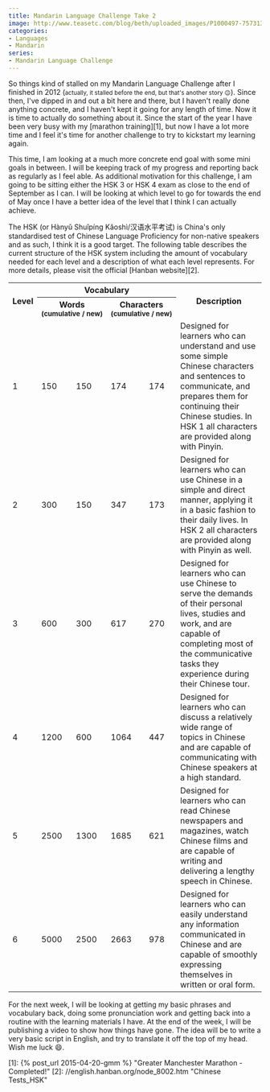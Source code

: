```yaml
---
title: Mandarin Language Challenge Take 2
image: http://www.teasetc.com/blog/beth/uploaded_images/P1000497-757313.JPG
categories:
- Languages
- Mandarin
series:
- Mandarin Language Challenge
---
```


So things kind of stalled on my Mandarin Language Challenge after I finished in 2012 (<small>actually, 
it stalled before the end, but that's another story :wink:</small>). Since then, I've dipped in and
out a bit here and there, but I haven't really done anything concrete, and I haven't kept it going
for any length of time. Now it is time to actually do something about it. Since the start of the
year I have been very busy with my [marathon training][1], but now I have a lot more time and I feel
it's time for another challenge to try to kickstart my learning again. 

This time, I am looking at a much more concrete end goal with some mini goals in between. I will be
keeping track of my progress and reporting back as regularly as I feel able. As additional motivation
for this challenge, I am going to be sitting either the HSK 3 or HSK 4 exam as close to the end of
September as I can. I will be looking at which level to go for towards the end of May once I have a
better idea of the level that I think I can actually achieve.

The HSK (or Hànyǔ Shuǐpíng Kǎoshì/汉语水平考试) is China's only standardised test
of Chinese Language Proficiency for non-native speakers and as such, I think it is a good target.
The following table describes the current structure of the HSK system including the amount of
vocabulary needed for each level and a description of what each level represents. For more details,
please visit the official [Hanban website][2].

<table class="wikitable">
  <tr>
    <th rowspan="2">Level</th>
    <th colspan="4">Vocabulary</th>
    <th rowspan="2">Description</th>
  </tr>
  <tr>
    <th colspan="2">Words<br><small>(cumulative&nbsp;/&nbsp;new)</small></th>
    <th colspan="2">Characters<br><small>(cumulative&nbsp;/&nbsp;new)</small></th>
  </tr>
  <tr>
    <td>1</td>
    <td>150</td>
    <td>150</td>
    <td>174</td>
    <td>174</td>
    <td>Designed for learners who can understand and use some simple Chinese characters and
    sentences to communicate, and prepares them for continuing their Chinese studies. In HSK 1 all
    characters are provided along with Pinyin.</td>
  </tr>
  <tr>
    <td>2</td>
    <td>300</td>
    <td>150</td>
    <td>347</td>
    <td>173</td>
    <td>Designed for learners who can use Chinese in a simple and direct manner, applying it in a
    basic fashion to their daily lives. In HSK 2 all characters are provided along with Pinyin as
    well.</td>
  </tr>
  <tr>
    <td>3</td>
    <td>600</td>
    <td>300</td>
    <td>617</td>
    <td>270</td>
    <td>Designed for learners who can use Chinese to serve the demands of their personal lives,
    studies and work, and are capable of completing most of the communicative tasks they experience
    during their Chinese tour.</td>
  </tr>
  <tr>
    <td>4</td>
    <td>1200</td>
    <td>600</td>
    <td>1064</td>
    <td>447</td>
    <td>Designed for learners who can discuss a relatively wide range of topics in Chinese and are
    capable of communicating with Chinese speakers at a high standard.</td>
  </tr>
  <tr>
    <td>5</td>
    <td>2500</td>
    <td>1300</td>
    <td>1685</td>
    <td>621</td>
    <td>Designed for learners who can read Chinese newspapers and magazines, watch Chinese films and
    are capable of writing and delivering a lengthy speech in Chinese.</td>
  </tr>
  <tr>
    <td>6</td>
    <td>5000</td>
    <td>2500</td>
    <td>2663</td>
    <td>978</td>
    <td>Designed for learners who can easily understand any information communicated in Chinese and
    are capable of smoothly expressing themselves in written or oral form.</td>
  </tr>
</table>

For the next week, I will be looking at getting my basic phrases and vocabulary back, doing some
pronunciation work and getting back into a routine with the learning materials I have. At the end of
the week, I will be publishing a video to show how things have gone. The idea will be to write a
very basic script in English, and try to translate it off the top of my head. Wish me luck :smile:.

[1]: {% post_url 2015-04-20-gmm %} "Greater Manchester Marathon - Completed!"
[2]: //english.hanban.org/node_8002.htm "Chinese Tests_HSK"